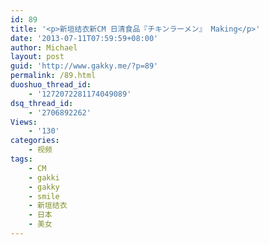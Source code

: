 ```yaml
---
id: 89
title: '<p>新垣结衣新CM 日清食品『チキンラーメン』 Making</p>'
date: '2013-07-11T07:59:59+08:00'
author: Michael
layout: post
guid: 'http://www.gakky.me/?p=89'
permalink: /89.html
duoshuo_thread_id:
    - '1272072281174049089'
dsq_thread_id:
    - '2706892262'
Views:
    - '130'
categories:
    - 视频
tags:
    - CM
    - gakki
    - gakky
    - smile
    - 新垣结衣
    - 日本
    - 美女
---
```


<object height="394" width="473"><param name="allowscriptaccess" value="sameDomain"></param><param name="wmode" value="transparent"></param><param name="movie" value="http://www.tudou.com/v/172540369/v.swf"></param><param name="allowfullscreen" value="true"></param><embed allowfullscreen="true" allowscriptaccess="sameDomain" height="394" src="http://www.tudou.com/v/172540369/v.swf" type="application/x-shockwave-flash" width="473" wmode="transparent"></embed></object>